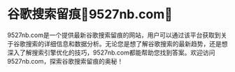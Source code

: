 # 谷歌搜索留痕💯9527nb.com💯

9527nb.com是一个提供最新谷歌搜索留痕的网站，用户可以通过该平台获取到关于谷歌搜索的详细信息和数据分析。无论您是想了解谷歌搜索的最新趋势，还是想深入了解搜索引擎优化的技巧，9527nb.com都能帮助您找到答案。欢迎访问9527nb.com，探索谷歌搜索留痕的奥秘！